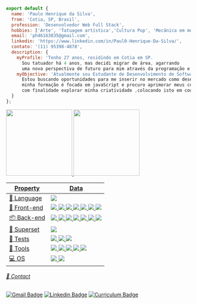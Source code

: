 ```javascript
export default {
  name: 'Paulo Henrique da Silva',
  from: 'Cotia, SP, Brasil',
  profession: 'Desenvolvedor Web Full Stack',
  hobbies: ['Arte', 'Tatuagem artística','Cultura Pop', 'Mecânica em motos'],
  email: 'ph46163835@gmail.com',
  linkedin: 'https://www.linkedin.com/in/Paul0-Henrique-Da-Silva/',
  contato: '(11) 95398-4878',
  description: {
    myProfile: 'Tenho 27 anos, residindo em Cotia em SP.
      Sou tatuador há 4 anos, mas decidi migrar de área, agarrando
      uma nova perspectiva de futuro para mim através da programação e suas tecnologias.',
    myObjective: 'Atualmente sou Estudante de Desenvolvimento de Software na Trybe.
      Estou buscando oportunidades para me inserir no mercado como desenvolvedor Full-Stack,
      minha formação é focada em javaScript e procuro aprimorar meus conhecimentos todos os dias,
      com finalidade explorar minha criatividade ,colocando isto em codigo.'
  }
};
```
<div align="lefth">
  <a href="https://github.com/Paul0-Henrique-Da-Silva">
  <img height="180em" src="https://github-readme-stats.vercel.app/api?username=Paul0-Henrique-Da-Silva&show_icons=true&theme=codeSTACKr&include_all_commits=true&count_private=true"/>
  <img height="180em" src="https://github-readme-stats.vercel.app/api/top-langs/?username=Paul0-Henrique-Da-Silva&layout=compact&langs_count=7&theme=codeSTACKr"/>
</div>
 

| Property                                        | Data          
|------------------------------------------------|---------------------------------------------------------------------------------------------------------|
|:abacus: Language                                     |<img src="https://img.shields.io/badge/-JavaScript-eed718?style=flat&logo=javascript&logoColor=ffffff">|
|  :page_with_curl: Front-end                 |<img src="https://img.shields.io/badge/-HTML5-E34F26?style=flat&logo=html5&logoColor=white"> <img src= "https://img.shields.io/badge/-CSS3-1572B6?style=flat&logo=css3&logoColor=white"> <img src="https://img.shields.io/badge/-Bootstrap-563D7C?style=flat&logo=bootstrap&logoColor=white"> <img src="https://img.shields.io/badge/-Sass-cc6699?style=flat&logo=sass&logoColor=ffffff"> <img src="https://img.shields.io/badge/-React-130f81?style=flat&logo=react&logoColor=white"> <img src="https://img.shields.io/badge/-Redux-34164e?style=flat&logo=redux&logoColor=white"> <img src="https://img.shields.io/badge/-ReactRouter-ea0655?style=flat&logo=reactRouter&logoColor=white">|  
|📦  Back-end                                | <img src="https://img.shields.io/badge/-Node.js-3C873A?style=flat&logo=Node.js&logoColor=white"> <img src="https://img.shields.io/badge/-Jwt-262927?style=flat&logo=JSON%20web%20tokens&logoColor=white"> <img src="https://img.shields.io/badge/-Sequelize-1572B6?style=flat&logo=sequelize&logoColor=white"> <img src="https://img.shields.io/badge/-Express.js-787878?style=flat&logo=express&logoColor=white"> <img src="https://img.shields.io/badge/-MySQL-F29111?style=flat&logo=mysql&logoColor=FFFFFF"> <img src="https://img.shields.io/badge/-MongoDB-4DB33D?style=flat&logo=mongodb&logoColor=FFFFFF"> <img src="https://img.shields.io/badge/-Docker-1572B6?style=flat&logo=docker&logoColor=white"> |
| :mechanical_arm: Superset                   | <img src="https://img.shields.io/badge/-TypeScript-007ACC?style=flat&logo=typescript&logoColor=white">
|  :hammer: Tests                            | <img src="https://img.shields.io/badge/-TestingLibrary-cd0000?style=flat&logo=testingLibrary&logoColor=white"> <img src="https://img.shields.io/badge/-Jest-31b012?style=flat&logo=jest&logoColor=white"> <img src="https://img.shields.io/badge/-Mocha-7e4813?style=flat&logo=mocha&logoColor=white">|
|  :wrench: Tools                             |  <img src="http://img.shields.io/badge/-Git-F1502F?style=flat&logo=git&logoColor=FFFFFF"> <img src="http://img.shields.io/badge/-Github-787878?style=flat&logo=github&logoColor=FFFFFF"> <img src="http://img.shields.io/badge/-VS%20Code-007ACC?style=flat&logo=visual%20studio%20code&logoColor=white"> <img src="https://img.shields.io/badge/-Insomnia-5e2597?style=flat&logo=insomnia&logoColor=white"> <img src="http://img.shields.io/badge/-SublimeText-e2a223?style=flat&logo=sublimeText&logoColor=FFFFFF">  |  
| :computer: OS                               | <img src="http://img.shields.io/badge/-Windows-007ACC?style=flat&logo=windows&logoColor=white"> <img src="https://img.shields.io/badge/-Ubunto-ff4e26?style=flat&logo=ubuntu&logoColor=white"> |    
  
   
###### :speech_balloon: Contact
  
[![Gmail Badge](https://img.shields.io/badge/-gmail-c14438?style=flat&logo=Gmail&logoColor=white&link=mailto:ph46163835@gmail.com)](mailto:ph46163835@gmail.com)
[![Linkedin Badge](https://img.shields.io/badge/-linkedin-blue?style=flat&logo=Linkedin&logoColor=white&link=https://www.linkedin.com/in/Paul0-Henrique-Da-Silva)](https://www.linkedin.com/in/Paul0-Henrique-Da-Silva)
[![Curriculum Badge](https://img.shields.io/badge/-Curriculum-37513b?style=flat&logo=Contact&logoColor=white&link=https://docs.google.com/document/d/1hAzX8yfISevrKbz2P9Uwq_I0Ozyx1OCo/edit?usp=sharing&ouid=111255368468695881954&rtpof=true&sd=true)](https://docs.google.com/document/d/1hAzX8yfISevrKbz2P9Uwq_I0Ozyx1OCo/edit?usp=sharing&ouid=111255368468695881954&rtpof=true&sd=true)



  
 
